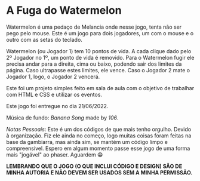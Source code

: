 # A Fuga do Watermelon

Watermelon é uma pedaço de Melancia onde nesse jogo, tenta não ser pego pelo mouse. Este é um jogo para dois jogadores, um com o mouse e o outro com as setas do teclado.

Watermelon (ou Jogador 1) tem 10 pontos de vida. A cada clique dado pelo 2º Jogador no 1º, um ponto de vida é removido. Para o Watermelon fugir ele precisa andar para a direita, cima ou baixo, podendo sair dos limites da página. Caso ultrapasse estes limites, ele vence. Caso o Jogador 2 mate o Jogador 1, logo, o Jogador 2 vencerá.

Este foi um projeto simples feito em sala de aula com o objetivo de trabalhar com HTML e CSS e utilizar os eventos.

Este jogo foi entregue no dia 21/06/2022.

Música de fundo: *Banana Song* made by *106*.

*Notas Pessoais*: Este é um dos códigos de que mais tenho orgulho. Devido à organização. Fiz ele ainda no começo, logo muitas coisas foram feitas na base da gambiarra, mas ainda sim, se mantém um código limpo e compreensível. Espero em algum momento passe esse jogo de uma forma mais "jogável" ao phaser. Aguardem 😁

**LEMBRANDO QUE O JOGO (O QUE INCLUI CÓDIGO E DESIGN) SÃO DE MINHA AUTORIA E NÃO DEVEM SER USADOS SEM A MINHA PERMISSÃO.**
